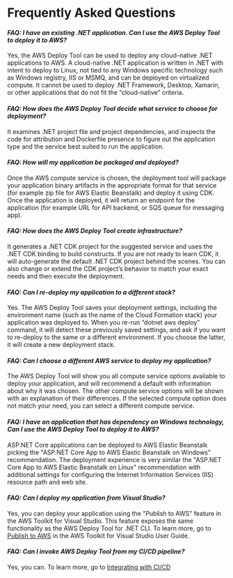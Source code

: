 # Frequently Asked Questions

#### *FAQ: I have an existing .NET application. Can I use the AWS Deploy Tool to deploy it to AWS?*
Yes, the AWS Deploy Tool can be used to deploy any cloud-native .NET applications to AWS. A cloud-native .NET application is written in .NET with intent to deploy to Linux, not tied to any Windows specific technology such as Windows registry, IIS or MSMQ, and can be deployed on virtualized compute. It cannot be used to deploy .NET Framework, Desktop, Xamarin, or other applications that do not fit the “cloud-native” criteria.

#### *FAQ: How does the AWS Deploy Tool decide what service to choose for deployment?*
It examines .NET project file and project dependencies, and inspects the code for attribution and Dockerfile presence to figure out the application type and the service best suited to run the application.

#### *FAQ: How will my application be packaged and deployed?*
Once the AWS compute service is chosen, the deployment tool will package your application binary artifacts in the appropriate format for that service (for example zip file for AWS Elastic Beanstalk) and deploy it using CDK. Once the application is deployed, it will return an endpoint for the application (for example URL for API backend, or SQS queue for messaging app).

#### *FAQ: How does the AWS Deploy Tool  create infrastructure?*
It generates a .NET CDK project for the suggested service and uses the .NET CDK binding to build constructs. If you are not ready to learn CDK, it will auto-generate the default .NET CDK project behind the scenes. You can also change or extend the CDK project’s behavior to match your exact needs and then execute the deployment.

#### *FAQ: Can I re-deploy my application to a different stack?*
Yes. The AWS Deploy Tool saves your deployment settings, including the environment name (such as the name of the Cloud Formation stack) your application was deployed to. When you re-run “dotnet aws deploy” command, it will detect these previously saved settings, and ask if you want to re-deploy to the same or a different environment. If you choose the latter, it will create a new deployment stack.

#### *FAQ: Can I choose a different AWS service to deploy my application?*
The AWS Deploy Tool  will show you all compute service options available to deploy your application, and will recommend a default with information about why it was chosen. The other compute service options will be shown with an explanation of their differences. If the selected compute option does not match your need, you can select a different compute service.

#### *FAQ: I have an application that has dependency on Windows technology, Can I use the AWS Deploy Tool to deploy it to AWS?*
ASP.NET Core applications can be deployed to AWS Elastic Beanstalk picking the "ASP.NET Core App to AWS Elastic Beanstalk on Windows" recommendation. The deployment experience is very similar the "ASP.NET Core App to AWS Elastic Beanstalk on Linux" recommendation with additional settings for configuring the Internet Information Services (IIS) resource path and web site.

#### *FAQ: Can I deploy my application from Visual Studio?*
Yes, you can deploy your application using the "Publish to AWS" feature in the AWS Toolkit for Visual Studio. This feature exposes the same functionality as the AWS Deploy Tool for .NET CLI. To learn more, go to [Publish to AWS](https://docs.aws.amazon.com/toolkit-for-visual-studio/latest/user-guide/publish-experience.html) in the AWS Toolkit for Visual Studio User Guide.

#### *FAQ: Can I invoke AWS Deploy Tool from my CI/CD pipeline?*
Yes, you can. To learn more, go to [Integrating with CI/CD](docs/cicd.md)
